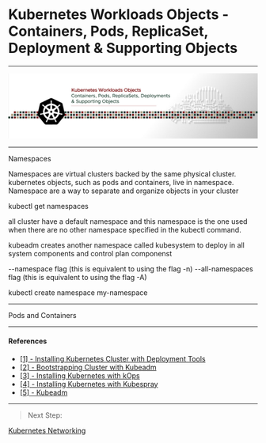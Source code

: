 # Kubernetes Workloads Objects - Containers, Pods, ReplicaSet, Deployment & Supporting Objects


---

<p align="center">
    <img src="images/IntroPic.png">
</p>

---



Namespaces

Namespaces are virtual clusters backed by the same physical cluster. kubernetes objects, such as pods and containers, live in namespace. Namespace are a way to separate and organize objects in your cluster

kubectl get namespaces

all cluster have a default namespace and this namespace is the one used when there are no other namespace specified in the kubectl command.

kubeadm creates another namespace called kubesystem to deploy in all system components and control plan componenst 

--namespace flag (this is equivalent to using the flag -n)
--all-namespaces flag (this is equivalent to using the flag -A)

kubectl create namespace my-namespace


---

Pods and Containers





---

#### References

- [[1] - Installing Kubernetes Cluster with Deployment Tools](https://kubernetes.io/docs/setup/production-environment/tools/)
- [[2] - Bootstrapping Cluster with Kubeadm](https://kubernetes.io/docs/setup/production-environment/tools/kubeadm/)
- [[3] - Installing Kubernetes with kOps](https://kubernetes.io/docs/setup/production-environment/tools/kops/)
- [[4] - Installing Kubernetes with Kubespray](https://kubernetes.io/docs/setup/production-environment/tools/kubespray/)
- [[5] - Kubeadm](https://kubernetes.io/docs/reference/setup-tools/kubeadm/)



---

> Next Step:

[Kubernetes Networking]()